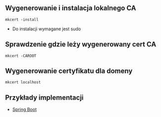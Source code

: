 ## Wygenerowanie i instalacja lokalnego CA
```shell script
mkcert -install
```
* Do instalacji wymagane jest sudo

## Sprawdzenie gdzie leży wygenerowany cert CA
```shell script
mkcert -CAROOT
```

## Wygenerowanie certyfikatu dla domeny
```shell script
mkcert localhost
```

## Przykłady implementacji
- [Spring Boot](springboot/README.md)
